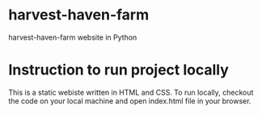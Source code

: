# harvest-haven-farm
harvest-haven-farm website in Python

# Instruction to run project locally
This is a static webiste written in HTML and CSS.
To run locally, checkout the code on your local machine and open index.html file in your browser.

